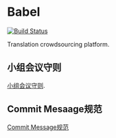 # Babel

[![Build Status](https://travis-ci.com/YuanHaoReginald/Babel.svg?token=zsHGTmLAzFgKwvRHdwXj&branch=master)](https://travis-ci.com/YuanHaoReginald/Babel)

Translation crowdsourcing platform.

## 小组会议守则
[小组会议守则](https://hackmd.io/s/ByVTFc8xG).

## Commit Mesaage规范
[Commit Message规范](https://hackmd.io/KwRgbALApgTAhgEwLQAYoHYVOgIwkndAZgGMkiFicdgAzWuGEIA=)
